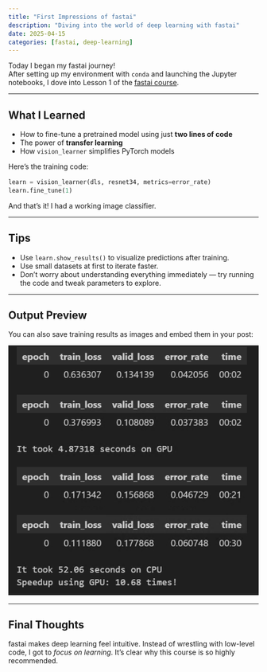 ```yaml
---
title: "First Impressions of fastai"
description: "Diving into the world of deep learning with fastai"
date: 2025-04-15
categories: [fastai, deep-learning]
---
```


Today I began my fastai journey!   
After setting up my environment with `conda` and launching the Jupyter notebooks, I dove into Lesson 1 of the [fastai course](https://course.fast.ai/).

---

## What I Learned

- How to fine-tune a pretrained model using just **two lines of code**
- The power of **transfer learning**
- How `vision_learner` simplifies PyTorch models

Here’s the training code:

```python
learn = vision_learner(dls, resnet34, metrics=error_rate)
learn.fine_tune(1)
```

And that’s it! I had a working image classifier.

---

## Tips

- Use `learn.show_results()` to visualize predictions after training.
- Use small datasets at first to iterate faster.
- Don’t worry about understanding everything immediately — try running the code and tweak parameters to explore.

---

## Output Preview

You can also save training results as images and embed them in your post:

![Sample Training Output](images/training-image.png)

---

## Final Thoughts

fastai makes deep learning feel intuitive. Instead of wrestling with low-level code, I got to *focus on learning*. It’s clear why this course is so highly recommended.

